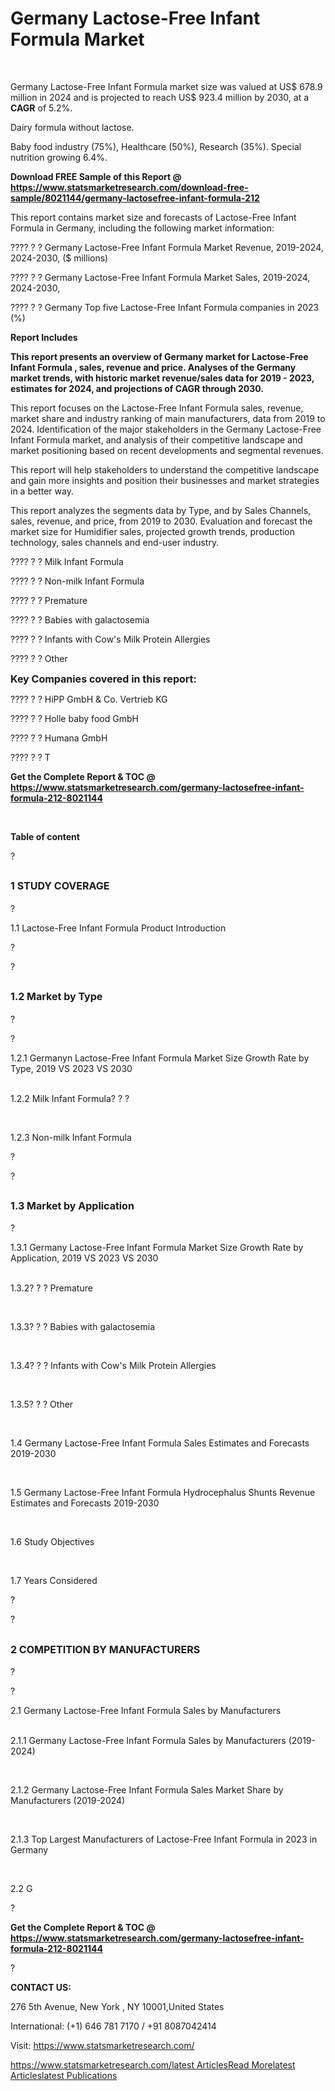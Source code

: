 <h1>Germany Lactose-Free Infant Formula Market</h1><br/><p>Germany Lactose-Free Infant Formula market size was valued at US$ 678.9 million in 2024 and is projected to reach US$ 923.4 million by 2030, at a <strong>CAGR</strong> of 5.2%.</p>
 
 
 
 <p>Dairy formula without lactose.</p>
 
 
 
 <p>Baby food industry (75%), Healthcare (50%), Research (35%). Special nutrition growing 6.4%.</p>
 
 
 
 <p><strong>Download FREE Sample of this Report @ <a href="https://www.statsmarketresearch.com/download-free-sample/8021144/germany-lactosefree-infant-formula-212">https://www.statsmarketresearch.com/download-free-sample/8021144/germany-lactosefree-infant-formula-212</a></strong></p>
 
 
 
 <p>This report contains market size and forecasts of Lactose-Free Infant Formula in Germany, including the following market information:</p>
 
 
 
 <p>???? ? ? Germany Lactose-Free Infant Formula Market Revenue, 2019-2024, 2024-2030, ($ millions)</p>
 
 
 
 <p>???? ? ? Germany Lactose-Free Infant Formula Market Sales, 2019-2024, 2024-2030,</p>
 
 
 
 <p>???? ? ? Germany Top five Lactose-Free Infant Formula companies in 2023 (%)</p>
 
 
 
 <p><strong>Report Includes</strong></p>
 
 
 
 <p><strong>This report presents an overview of Germany market for Lactose-Free Infant Formula , sales, revenue and price. Analyses of the Germany market trends, with historic market revenue/sales data for 2019 - 2023, estimates for 2024, and projections of <strong>CAGR</strong> through 2030.</strong></p>
 
 
 
 <p>This report focuses on the Lactose-Free Infant Formula sales, revenue, market share and industry ranking of main manufacturers, data from 2019 to 2024. Identification of the major stakeholders in the Germany Lactose-Free Infant Formula market, and analysis of their competitive landscape and market positioning based on recent developments and segmental revenues.</p>
 
 
 
 <p>This report will help stakeholders to understand the competitive landscape and gain more insights and position their businesses and market strategies in a better way.</p>
 
 
 
 <p>This report analyzes the segments data by Type, and by Sales Channels, sales, revenue, and price, from 2019 to 2030. Evaluation and forecast the market size for Humidifier sales, projected growth trends, production technology, sales channels and end-user industry.</p>
 
 
 
 <p>???? ? ? Milk Infant Formula</p>
 
 
 
 <p>???? ? ? Non-milk Infant Formula</p>
 
 
 
 <p>???? ? ? Premature</p>
 
 
 
 <p>???? ? ? Babies with galactosemia</p>
 
 
 
 <p>???? ? ? Infants with Cow&#39;s Milk Protein Allergies</p>
 
 
 
 <p>???? ? ? Other</p>
 
 
 
 <p><span style="font-size:16px"><strong>Key Companies covered in this report:</strong></span></p>
 
 
 
 <p>???? ? ? HiPP GmbH & Co. Vertrieb KG</p>
 
 
 
 <p>???? ? ? Holle baby food GmbH</p>
 
 
 
 <p>???? ? ? Humana GmbH</p>
 
 
 
 <p>???? ? ? T</p>
 
 
 
 <div><b>Get the Complete Report & TOC @ <a href="https://www.statsmarketresearch.com/germany-lactosefree-infant-formula-212-8021144">https://www.statsmarketresearch.com/germany-lactosefree-infant-formula-212-8021144</a></b></div>
 
 
 
 <p><br />
 
 <b>Table of content</b></p>
 
 
 
 <p>? </p>
 
 
 
 <h2><span style="font-size:16px"><strong>1 STUDY COVERAGE</strong></span></h2>
 
 
 
 <p>? </p>
 
 
 
 <p>1.1 Lactose-Free Infant Formula Product Introduction</p>
 
 
 
 <p>? </p>
 
 
 
 <p>? </p>
 
 
 
 <h2><span style="font-size:16px"><strong>1.2 Market by Type</strong></span></h2>
 
 
 
 <p>? </p>
 
 
 
 <p>? </p>
 
 
 
 <p>1.2.1 Germanyn Lactose-Free Infant Formula Market Size Growth Rate by Type, 2019 VS 2023 VS 2030<br />
 
 <br />
 
 1.2.2 Milk Infant Formula? ? ? <br />
 
 <br />
 
 1.2.3 Non-milk Infant Formula<br />
 
 ? </p>
 
 
 
 <p>? </p>
 
 
 
 <h2><span style="font-size:16px"><strong>1.3 Market by Application</strong></span></h2>
 
 
 
 <p>? </p>
 
 
 
 <p>1.3.1 Germany Lactose-Free Infant Formula Market Size Growth Rate by Application, 2019 VS 2023 VS 2030<br />
 
 <br />
 
 1.3.2? ? ? Premature<br />
 
 <br />
 
 1.3.3? ? ? Babies with galactosemia<br />
 
 <br />
 
 1.3.4? ? ? Infants with Cow&#39;s Milk Protein Allergies<br />
 
 <br />
 
 1.3.5? ? ? Other<br />
 
 <br />
 
 1.4 Germany Lactose-Free Infant Formula Sales Estimates and Forecasts 2019-2030<br />
 
 <br />
 
 1.5 Germany Lactose-Free Infant Formula Hydrocephalus Shunts Revenue Estimates and Forecasts 2019-2030<br />
 
 <br />
 
 1.6 Study Objectives<br />
 
 <br />
 
 1.7 Years Considered</p>
 
 
 
 <p>? </p>
 
 
 
 <p>? </p>
 
 
 
 <h2><span style="font-size:16px"><strong>2 COMPETITION BY MANUFACTURERS</strong></span></h2>
 
 
 
 <p>? </p>
 
 
 
 <p>? </p>
 
 
 
 <p>2.1 Germany Lactose-Free Infant Formula Sales by Manufacturers<br />
 
 <br />
 
 2.1.1 Germany Lactose-Free Infant Formula Sales by Manufacturers (2019-2024)<br />
 
 <br />
 
 2.1.2 Germany Lactose-Free Infant Formula Sales Market Share by Manufacturers (2019-2024)<br />
 
 <br />
 
 2.1.3 Top Largest Manufacturers of Lactose-Free Infant Formula in 2023 in Germany<br />
 
 <br />
 
 2.2 G</p>
 
 
 
 <p>? </p>
 
 
 
 <div><b>Get the Complete Report & TOC @ <a href="https://www.statsmarketresearch.com/germany-lactosefree-infant-formula-212-8021144">https://www.statsmarketresearch.com/germany-lactosefree-infant-formula-212-8021144</a></b></div>
 
 
 
 <p>? </p>
 
 
 
 <p><b>CONTACT US:</b><br />
 
 276 5th Avenue, New York , NY 10001,United States<br />
 
 International: (+1) 646 781 7170 / +91 8087042414<br />
 
 Visit: <a href="https://www.statsmarketresearch.com/">https://www.statsmarketresearch.com/</a><br />
 
 <a href="https://gyeongbokgung.com">https://www.statsmarketresearch.com/</a><a href="https://hallyeomaritime.com">latest Articles</a><a href="https://jingwansa.com">Read More</a><a href="https://nguoiviet.jp/">latest Articles</a><a href="https://www.intelmarketresearch.com/">latest Publications</a></p>